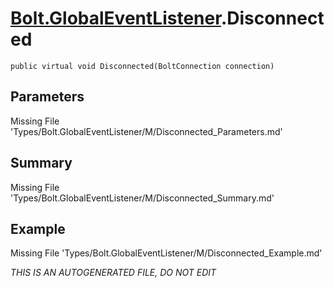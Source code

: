 # [Bolt.GlobalEventListener](Types/Bolt.GlobalEventListener.md).Disconnected
`public virtual void Disconnected(BoltConnection connection)`
## Parameters
Missing File 'Types/Bolt.GlobalEventListener/M/Disconnected_Parameters.md'
## Summary
Missing File 'Types/Bolt.GlobalEventListener/M/Disconnected_Summary.md'
## Example
Missing File 'Types/Bolt.GlobalEventListener/M/Disconnected_Example.md'

*THIS IS AN AUTOGENERATED FILE, DO NOT EDIT*
